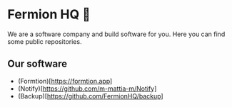 # Fermion HQ 🏢

We are a software company and build software for you. Here you can find some public repositories.

## Our software

- (Formtion)[https://formtion.app]
- (Notify)[https://github.com/m-mattia-m/Notify]
- (Backup)[https://github.com/FermionHQ/backup]
  
